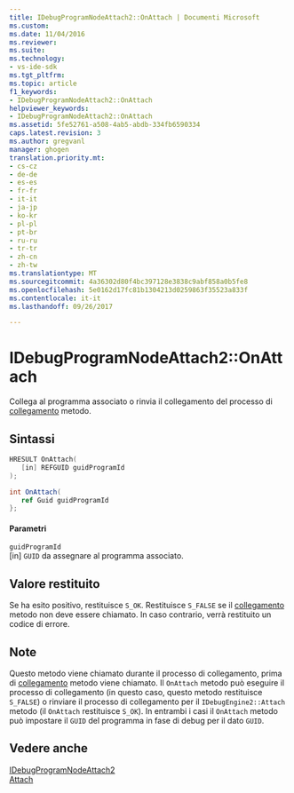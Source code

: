 ```yaml
---
title: IDebugProgramNodeAttach2::OnAttach | Documenti Microsoft
ms.custom: 
ms.date: 11/04/2016
ms.reviewer: 
ms.suite: 
ms.technology:
- vs-ide-sdk
ms.tgt_pltfrm: 
ms.topic: article
f1_keywords:
- IDebugProgramNodeAttach2::OnAttach
helpviewer_keywords:
- IDebugProgramNodeAttach2::OnAttach
ms.assetid: 5fe52761-a508-4ab5-abdb-334fb6590334
caps.latest.revision: 3
ms.author: gregvanl
manager: ghogen
translation.priority.mt:
- cs-cz
- de-de
- es-es
- fr-fr
- it-it
- ja-jp
- ko-kr
- pl-pl
- pt-br
- ru-ru
- tr-tr
- zh-cn
- zh-tw
ms.translationtype: MT
ms.sourcegitcommit: 4a36302d80f4bc397128e3838c9abf858a0b5fe8
ms.openlocfilehash: 5e0162d17fc81b1304213d0259863f35523a833f
ms.contentlocale: it-it
ms.lasthandoff: 09/26/2017

---
```

# <a name="idebugprogramnodeattach2onattach"></a>IDebugProgramNodeAttach2::OnAttach
Collega al programma associato o rinvia il collegamento del processo di [collegamento](../../../extensibility/debugger/reference/idebugengine2-attach.md) metodo.  
  
## <a name="syntax"></a>Sintassi  
  
```cpp  
HRESULT OnAttach(  
   [in] REFGUID guidProgramId  
);  
```  
  
```csharp  
int OnAttach(  
   ref Guid guidProgramId  
};  
```  
  
#### <a name="parameters"></a>Parametri  
 `guidProgramId`  
 [in] `GUID` da assegnare al programma associato.  
  
## <a name="return-value"></a>Valore restituito  
 Se ha esito positivo, restituisce `S_OK`. Restituisce `S_FALSE` se il [collegamento](../../../extensibility/debugger/reference/idebugengine2-attach.md) metodo non deve essere chiamato. In caso contrario, verrà restituito un codice di errore.  
  
## <a name="remarks"></a>Note  
 Questo metodo viene chiamato durante il processo di collegamento, prima di [collegamento](../../../extensibility/debugger/reference/idebugengine2-attach.md) metodo viene chiamato. Il `OnAttach` metodo può eseguire il processo di collegamento (in questo caso, questo metodo restituisce `S_FALSE`) o rinviare il processo di collegamento per il `IDebugEngine2::Attach` metodo (il `OnAttach` restituisce `S_OK`). In entrambi i casi il `OnAttach` metodo può impostare il `GUID` del programma in fase di debug per il dato `GUID`.  
  
## <a name="see-also"></a>Vedere anche  
 [IDebugProgramNodeAttach2](../../../extensibility/debugger/reference/idebugprogramnodeattach2.md)   
 [Attach](../../../extensibility/debugger/reference/idebugengine2-attach.md)
